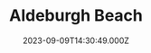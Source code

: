 ---
date: 2023-09-09T14:30:49.000Z
title: Aldeburgh Beach
latitude: 52.152740220273294
longitude: 1.603231430053711
category: checkin
---